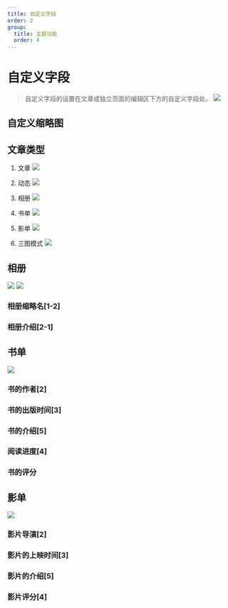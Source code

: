```yaml
---
title: 自定义字段
order: 2
group:
  title: 主题功能
  order: 4
---
```


# 自定义字段

> 自定义字段的设置在文章或独立页面的编辑区下方的自定义字段处。
> ![](https://cdn.jsdelivr.net/gh/iRoZhi/irils-imgs/picgo/202110172108938.png)

## 自定义缩略图

## 文章类型

1. 文章
   ![](https://cdn.jsdelivr.net/gh/iRoZhi/irils-imgs/picgo/202110172127458.png)

2. 动态
   ![](https://cdn.jsdelivr.net/gh/iRoZhi/irils-imgs/picgo/202110172127003.png)

3. 相册
   ![](https://cdn.jsdelivr.net/gh/iRoZhi/irils-imgs/picgo/202110172128839.png)

4. 书单
   ![](https://cdn.jsdelivr.net/gh/iRoZhi/irils-imgs/picgo/202110172129966.png)

5. 影单
   ![](https://cdn.jsdelivr.net/gh/iRoZhi/irils-imgs/picgo/202112162025733.png)

6. 三图模式
   ![](https://cdn.jsdelivr.net/gh/iRoZhi/irils-imgs/picgo/202112162025510.png)

## 相册

![](https://cdn.jsdelivr.net/gh/iRoZhi/irils-imgs/picgo/202110172120252.png)
![](https://cdn.jsdelivr.net/gh/iRoZhi/irils-imgs/picgo/202110172123942.png)

### 相册缩略名[1-2]

### 相册介绍[2-1]

## 书单

![](https://cdn.jsdelivr.net/gh/iRoZhi/irils-imgs/picgo/202110172125224.png)

### 书的作者[2]

### 书的出版时间[3]

### 书的介绍[5]

### 阅读进度[4]

### 书的评分

## 影单

![](https://cdn.jsdelivr.net/gh/iRoZhi/irils-imgs/picgo/202112162028339.png)

### 影片导演[2]

### 影片的上映时间[3]

### 影片的介绍[5]

### 影片评分[4]
